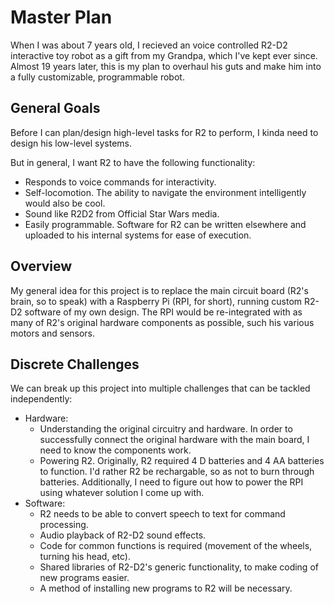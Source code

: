 # Master Plan

When I was about 7 years old, I recieved an voice controlled R2-D2 interactive toy robot as a gift from my Grandpa, which I've kept ever since.
Almost 19 years later, this is my plan to overhaul his guts and make him into a fully customizable, programmable robot.

## General Goals

Before I can plan/design high-level tasks for R2 to perform, I kinda need to design his low-level systems.

But in general, I want R2 to have the following functionality:

* Responds to voice commands for interactivity.
* Self-locomotion. The ability to navigate the environment intelligently would also be cool.
* Sound like R2D2 from Official Star Wars media.
* Easily programmable. Software for R2 can be written elsewhere and uploaded to his internal systems for ease of execution.

## Overview

My general idea for this project is to replace the main circuit board (R2's brain, so to speak) with a Raspberry Pi (RPI, for short), running custom R2-D2 software of my own design. The RPI would be re-integrated with as many of R2's original hardware components as possible, such his various motors and sensors.

## Discrete Challenges

We can break up this project into multiple challenges that can be tackled independently:

* Hardware:
  * Understanding the original circuitry and hardware. In order to successfully connect the original hardware with the main board, I need to know the components work.
  * Powering R2. Originally, R2 required 4 D batteries and 4 AA batteries to function. I'd rather R2 be rechargable, so as not to burn through batteries. Additionally, I need to figure out how to power the RPI using whatever solution I come up with.
* Software:
  * R2 needs to be able to convert speech to text for command processing.
  * Audio playback of R2-D2 sound effects.
  * Code for common functions is required (movement of the wheels, turning his head, etc).
  * Shared libraries of R2-D2's generic functionality, to make coding of new programs easier.
  * A method of installing new programs to R2 will be necessary.
